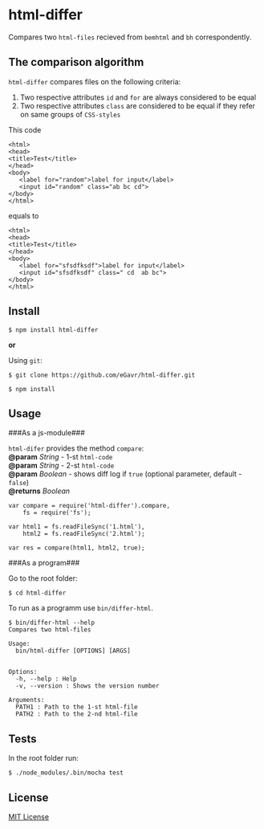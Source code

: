 # html-differ

Сompares two ```html-files``` recieved from ```bemhtml``` and ```bh``` correspondently.

## The comparison algorithm

```html-differ``` compares files on the following criteria:

1. Two respective attributes ```id``` and ```for``` are always considered to be equal
2. Two respective attributes ```class``` are considered to be equal if they refer on same groups of ```CSS-styles```

This code

```
<html>
<head>
<title>Test</title>
</head>
<body>
   <label for="random">label for input</label>
   <input id="random" class="ab bc cd">
</body>
</html>
```

equals to

```
<html>
<head>
<title>Test</title>
</head>
<body>
   <label for="sfsdfksdf">label for input</label>
   <input id="sfsdfksdf" class=" cd  ab bc">
</body>
</html>
```

## Install

```
$ npm install html-differ
```

**or**

Using ```git```:

```
$ git clone https://github.com/eGavr/html-differ.git

$ npm install
```

## Usage

###As a js-module###

```html-difer``` provides the method ```compare```:<br>
**@param** *String* - 1-st ```html-code```<br>
**@param** *String* - 2-st ```html-code```<br>
**@param** *Boolean* - shows diff log if ```true``` (optional parameter, default - ```false```)<br>
**@returns** *Boolean*

```
var compare = require('html-differ').compare,
    fs = require('fs');

var html1 = fs.readFileSync('1.html'),
    html2 = fs.readFileSync('2.html');

var res = compare(html1, html2, true);
```

###As a program###

Go to the root folder:

```
$ cd html-differ
```

To run as a programm use ```bin/differ-html```.

```
$ bin/differ-html --help
Compares two html-files

Usage:
  bin/html-differ [OPTIONS] [ARGS]


Options:
  -h, --help : Help
  -v, --version : Shows the version number

Arguments:
  PATH1 : Path to the 1-st html-file
  PATH2 : Path to the 2-nd html-file
```

## Tests

In the root folder run:

```
$ ./node_modules/.bin/mocha test
```

## License

[MIT License](http://en.wikipedia.org/wiki/MIT_License)
